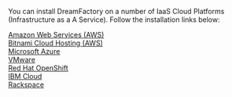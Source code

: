 You can install DreamFactory on a number of IaaS Cloud Platforms (Infrastructure as a A Service). Follow the installation links below:

[Amazon Web Services (AWS)](https://bitnami.com/stack/dreamfactory/cloud/amazon)   
[Bitnami Cloud Hosting (AWS)](https://bitnami.com/stack/dreamfactory/cloud)   
[Microsoft Azure](https://bitnami.com/stack/dreamfactory/cloud/azure)<br>
[VMware](https://bitnami.com/stack/dreamfactory/virtual-machine)<br>
[Red Hat OpenShift](https://www.dreamfactory.com/openshiftlanding)<br>
[IBM Cloud](https://www.dreamfactory.com/ibmcloudlanding)<br>
[Rackspace](https://www.dreamfactory.com/rackspacelanding)              
   